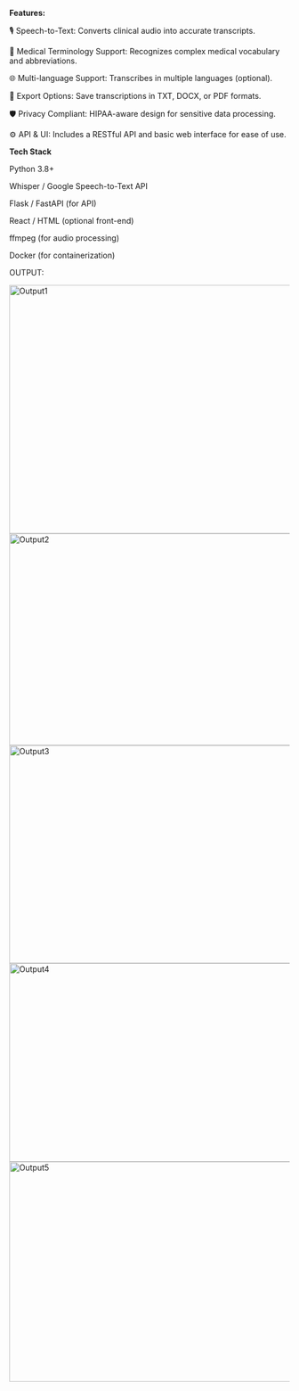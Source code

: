 **Features:**

🎙️ Speech-to-Text: Converts clinical audio into accurate transcripts.

🧠 Medical Terminology Support: Recognizes complex medical vocabulary and abbreviations.

🌐 Multi-language Support: Transcribes in multiple languages (optional).

📁 Export Options: Save transcriptions in TXT, DOCX, or PDF formats.

🛡️ Privacy Compliant: HIPAA-aware design for sensitive data processing.  

⚙️ API & UI: Includes a RESTful API and basic web interface for ease of use.


**Tech Stack**

Python 3.8+

Whisper
 / Google Speech-to-Text API

Flask / FastAPI (for API)

React / HTML (optional front-end)

ffmpeg (for audio processing)

Docker (for containerization)

OUTPUT:

<img width="917" height="446" alt="Output1" src="https://github.com/user-attachments/assets/42d02a9a-5efe-4d4f-bae7-37d517f2171d" />

<img width="896" height="380" alt="Output2" src="https://github.com/user-attachments/assets/b7de4cf1-f175-4b31-b3da-ad7d9ced1dd9" />

<img width="865" height="391" alt="Output3" src="https://github.com/user-attachments/assets/7bd4d7b2-ae6e-4805-a957-ad326ae27474" />
<img width="855" height="356" alt="Output4" src="https://github.com/user-attachments/assets/2dc2af11-eab9-4b8f-b0c5-8c0c7b1f2801" />
<img width="863" height="395" alt="Output5" src="https://github.com/user-attachments/assets/ab76078f-5c57-47aa-8a05-3221face8273" />

